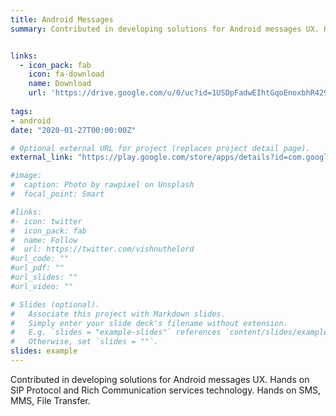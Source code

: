 ```yaml
---
title: Android Messages
summary: Contributed in developing solutions for Android messages UX. Hands on SIP Protocol and Rich Communication services technology. Hands on SMS, MMS, File Transfer.


links:
  - icon_pack: fab
    icon: fa-download
    name: Download
    url: 'https://drive.google.com/u/0/uc?id=1USDpFadwEIhtGqoEnoxbhR429DSGPzM2&export=download/'
    
tags:
- android
date: "2020-01-27T00:00:00Z"

# Optional external URL for project (replaces project detail page).
external_link: "https://play.google.com/store/apps/details?id=com.google.android.apps.messaging&hl=en"

#image:
#  caption: Photo by rawpixel on Unsplash
#  focal_point: Smart

#links:
#- icon: twitter
#  icon_pack: fab
#  name: Follow
#  url: https://twitter.com/vishnuthelord
#url_code: ""
#url_pdf: ""
#url_slides: ""
#url_video: ""

# Slides (optional).
#   Associate this project with Markdown slides.
#   Simply enter your slide deck's filename without extension.
#   E.g. `slides = "example-slides"` references `content/slides/example-slides.md`.
#   Otherwise, set `slides = ""`.
slides: example
---
```

Contributed in developing solutions for Android messages UX. Hands on SIP Protocol and Rich Communication services technology. Hands on SMS, MMS, File Transfer.
